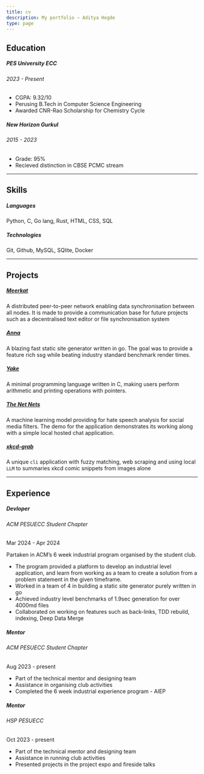 ```yaml
---
title: cv
description: My portfolio ~ Aditya Hegde
type: page
---
```


## Education

<div class="indent">

##### PES University ECC

###### 2023 - Present

- CGPA: 9.32/10
- Perusing B.Tech in Computer Science Engineering
- Awarded CNR-Rao Scholarship for Chemistry Cycle

##### New Horizon Gurkul

###### 2015 - 2023

- Grade: 95%
- Recieved distinction in CBSE PCMC stream

</div>

---

## Skills

<div class="indent">

##### Languages

Python, C, Go lang, Rust, HTML, CSS, SQL

##### Technologies

Git, Github, MySQL, SQlite, Docker

</div>

---

## Projects

<div class="indent">

##### <a href="https://github.com/bwaklog/meerkat" class="link">Meerkat</a>

A distributed peer-to-peer network enabling data synchronisation between all nodes. It is made to provide a communication base for future projects such as a decentralised text editor or file synchronisation system

##### <a href="https://github.com/anna-ssg/anna" class="link">Anna</a>

A blazing fast static site generator written in go. The goal was to provide a feature rich ssg while beating industry standard benchmark render times.

##### <a href="https://github.com/bwaklog/yake" class="link">Yake</a>

A minimal programming language written in C, making users perform arithmetic and printing operations with pointers.

##### <a href="https://github.com/bwaklog/pleasebekind" class="link">The Net Nets</a>

A machine learning model providing for hate speech analysis for social media filters. The demo for the application demonstrates its working along with a simple local hosted chat application.

##### <a href="https://github.com/bwaklog/xkcd-grab" class="link">xkcd-grab</a>

A unique `cli` application with fuzzy matching, web scraping and using local `LLM` to summaries xkcd comic snippets from images alone

</div>

---

## Experience

<div class="indent">

##### Devloper

###### ACM PESUECC Student Chapter

<div class="cite-block">
Mar 2024 - Apr 2024
</div>

Partaken in ACM’s 6 week industrial program organised by the student club.

- The program provided a platform to develop an industrial level application, and learn from working as a team to create a solution from a problem statement in the given timeframe.
- Worked in a team of 4 in building a static site generator purely written in go
- Achieved industry level benchmarks of 1.9sec generation for over 4000md files
- Collaborated on working on features such as back-links, TDD rebuild, indexing, Deep Data Merge

##### Mentor

###### ACM PESUECC Student Chapter

<div class="cite-block">
Aug 2023 - present
</div>

- Part of the technical mentor and designing team
- Assistance in organising club activities
- Completed the 6 week industrial experience program - AIEP

##### Mentor

###### HSP PESUECC

<div class="cite-block">
Oct 2023 - present
</div>

- Part of the technical mentor and designing team
- Assistance in running club activities
- Presented projects in the project expo and fireside talks


</div>
